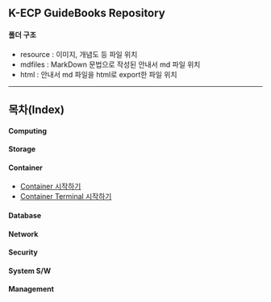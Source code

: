 ## K-ECP GuideBooks Repository 

#### 폴더 구조
* resource : 이미지, 개념도 등 파일 위치
* mdfiles : MarkDown 문법으로 작성된 안내서 md 파일 위치
* html : 안내서 md 파일을 html로 export한 파일 위치

---

## 목차(Index)
#### Computing
#### Storage
#### Container
* [Container 시작하기]("./mdfiles/Container_started.md")
* [Container Terminal 시작하기]("./mdfiles/Container+Terminal_started.md")
#### Database
#### Network
#### Security
#### System S/W
#### Management

